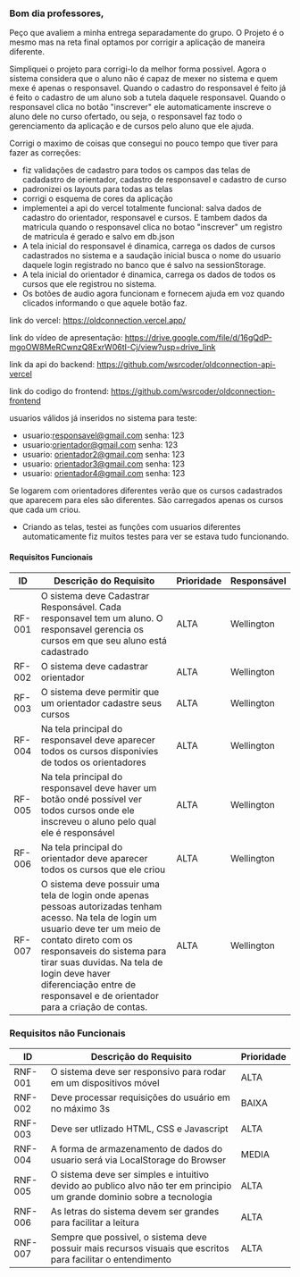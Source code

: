 
### Bom dia professores, 

Peço que avaliem a minha entrega separadamente do grupo. O Projeto é o mesmo mas na reta final optamos por corrigir a aplicação de maneira diferente.


Simpliquei o projeto para corrigi-lo da melhor forma possivel. Agora o sistema considera que o aluno não é capaz de mexer no sistema 
e quem mexe é apenas o responsavel. Quando o cadastro do responsavel é feito já é feito o cadastro de um aluno sob a tutela daquele responsavel.
Quando o responsavel clica no botão  "inscrever" ele automaticamente inscreve o aluno dele no curso ofertado, ou seja, o responsavel faz todo o gerenciamento da aplicação e de cursos pelo aluno que ele ajuda.

Corrigi o maximo de coisas que consegui no pouco tempo que tiver para fazer as correções:

* fiz validações de cadastro para todos os campos das telas de cadadastro de orientador, cadastro de responsavel e cadastro de curso
* padronizei os layouts para todas as telas
* corrigi o esquema de cores da aplicação
* implementei a api do vercel totalmente funcional: salva dados de cadastro do orientador, responsavel e cursos. E tambem dados da matricula quando o responsavel clica no botao "inscrever" um registro de matricula é gerado e salvo em db.json
* A tela inicial do responsavel é dinamica, carrega os dados de cursos cadastrados no sistema e a saudação inicial busca o nome do usuario daquele login registrado no banco que é salvo na sessionStorage.
* A tela inicial do orientador é dinamica, carrega os dados de todos os cursos que ele registrou no sistema.
* Os botões de audio agora funcionam e fornecem ajuda em voz quando clicados informando o que aquele botão faz.


link do vercel: https://oldconnection.vercel.app/

link do vídeo de apresentação: https://drive.google.com/file/d/16gQdP-mgoOW8MeRCwnzQ8ExrW06tI-Cj/view?usp=drive_link


link da api do backend: https://github.com/wsrcoder/oldconnection-api-vercel

link do codigo do frontend: https://github.com/wsrcoder/oldconnection-frontend

usuarios válidos já inseridos no sistema para teste:

* usuario:responsavel@gmail.com       senha: 123
* usuario:orientador@gmail.com        senha: 123
* usuario: orientador2@gmail.com      senha: 123
* usuario: orientador3@gmail.com      senha: 123
* usuario: orientador4@gmail.com      senha: 123


Se logarem com orientadores diferentes verão que os cursos cadastrados que aparecem para eles são diferentes. São carregados apenas os cursos que cada um criou.

* Criando as telas, testei as funções com usuarios diferentes automaticamente fiz muitos testes para ver se estava tudo funcionando.




#### Requisitos Funcionais

|ID    | Descrição do Requisito  | Prioridade | Responsável |
|------|-----------------------------------------|----| ----|
|RF-001| O sistema deve Cadastrar Responsável. Cada responsavel tem um aluno. O responsavel gerencia os cursos em que seu aluno está cadastrado | ALTA | Wellington |
|RF-002| O sistema deve cadastrar orientador   | ALTA | Wellington|
|RF-003| O sistema deve permitir que um orientador cadastre seus cursos | ALTA | Wellington |
|RF-004| Na tela principal do responsavel deve aparecer todos os cursos disponivies de todos os orientadores  | ALTA | Wellington |
|RF-005| Na tela principal do responsavel deve haver um botão ondé possível ver todos cursos onde ele inscreveu o aluno pelo qual ele é responsável  | ALTA | Wellington |
|RF-006| Na tela principal do orientador deve aparecer todos os cursos que ele criou  | ALTA | Wellington |
|RF-007| O sistema deve possuir uma tela de login onde apenas pessoas autorizadas tenham acesso. Na tela de login um usuario deve ter um meio de contato direto com os responsaveis do sistema para tirar suas duvidas. Na tela de login deve haver diferenciação entre de responsavel e de orientador para a criação de contas.   | ALTA | Wellington |



### Requisitos não Funcionais

|ID     | Descrição do Requisito  |Prioridade |
|-------|-------------------------|----|
|RNF-001| O sistema deve ser responsivo para rodar em um dispositivos móvel | ALTA | 
|RNF-002| Deve processar requisições do usuário em no máximo 3s |  BAIXA | 
|RNF-003| Deve ser utlizado HTML, CSS e Javascript |  ALTA | 
|RNF-004| A forma de armazenamento de dados do usuario será via LocalStorage do Browser |  MEDIA | 
|RNF-005| O sistema deve ser simples e intuitivo devido ao publico alvo não ter em principio um grande dominio sobre a tecnologia |  ALTA | 
|RNF-006| As letras do sistema devem ser grandes para facilitar a leitura |  ALTA | 
|RNF-007| Sempre que possivel, o sistema deve possuir mais recursos visuais que escritos para facilitar o entendimento |  ALTA | 



